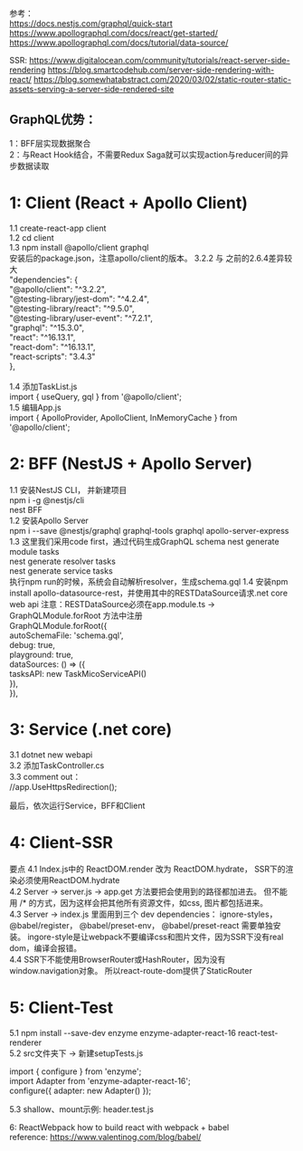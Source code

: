 参考：   
https://docs.nestjs.com/graphql/quick-start   
https://www.apollographql.com/docs/react/get-started/   
https://www.apollographql.com/docs/tutorial/data-source/    

SSR:
https://www.digitalocean.com/community/tutorials/react-server-side-rendering
https://blog.smartcodehub.com/server-side-rendering-with-react/
https://blog.somewhatabstract.com/2020/03/02/static-router-static-assets-serving-a-server-side-rendered-site

GraphQL优势：
----
1：BFF层实现数据聚合    
2：与React Hook结合，不需要Redux Saga就可以实现action与reducer间的异步数据读取    

1: Client (React + Apollo Client)
====
1.1 create-react-app client <br/>
1.2 cd client <br/>
1.3 npm install @apollo/client graphql <br/>
安装后的package.json，注意apollo/client的版本。 3.2.2 与 之前的2.6.4差异较大 <br/>
  "dependencies": {   
    "@apollo/client": "^3.2.2",   
    "@testing-library/jest-dom": "^4.2.4",    
    "@testing-library/react": "^9.5.0",   
    "@testing-library/user-event": "^7.2.1",    
    "graphql": "^15.3.0",   
    "react": "^16.13.1",    
    "react-dom": "^16.13.1",    
    "react-scripts": "3.4.3"    
  },    
 <br/>
 1.4 添加TaskList.js    
 import { useQuery, gql } from '@apollo/client';    
 1.5 编辑App.js   
 import { ApolloProvider, ApolloClient, InMemoryCache } from '@apollo/client';    
 
 2: BFF (NestJS + Apollo Server)
 ====
 1.1 安装NestJS CLI， 并新建项目    
 npm i -g @nestjs/cli   
 nest BFF   
 1.2 安装Apollo Server    
 npm i --save @nestjs/graphql graphql-tools graphql apollo-server-express   
 1.3 这里我们采用code first，通过代码生成GraphQL schema
 nest generate module tasks   
 nest generate resolver tasks   
 nest generate service tasks    
 执行npm run的时候，系统会自动解析resolver，生成schema.gql
 1.4 安装npm install apollo-datasource-rest，并使用其中的RESTDataSource请求.net core web api
 注意：RESTDataSource必须在app.module.ts -> GraphQLModule.forRoot 方法中注册   
 GraphQLModule.forRoot({    
      autoSchemaFile: 'schema.gql',   
      debug: true,    
      playground: true,   
      dataSources: () => ({   
        tasksAPI: new TaskMicoServiceAPI()    
      }),   
    }),   
    
   3: Service (.net core)
   ====
   3.1 dotnet new webapi    
   3.2 添加TaskController.cs    
   3.3 comment out：   
   //app.UseHttpsRedirection();   
   
   最后，依次运行Service，BFF和Client    
  
  

 4: Client-SSR
 ===
 要点
 4.1 Index.js中的 ReactDOM.render 改为 ReactDOM.hydrate， SSR下的渲染必须使用ReactDOM.hydrate    
 4.2 Server -> server.js -> app.get 方法要把会使用到的路径都加进去。  但不能用 /* 的方式，因为这样会把其他所有资源文件，如css, 图片都包括进来。   
 4.3  Server -> index.js 里面用到三个 dev dependencies： ignore-styles， @babel/register， @babel/preset-env， @babel/preset-react 需要单独安装。 
      ingore-style是让webpack不要编译css和图片文件，因为SSR下没有real dom，编译会报错。   
 4.4  SSR下不能使用BrowserRouter或HashRouter，因为没有window.navigation对象。 所以react-route-dom提供了StaticRouter		
 
 5: Client-Test
 ===
 5.1 npm install --save-dev enzyme enzyme-adapter-react-16 react-test-renderer		
 5.2 src文件夹下 -> 新建setupTests.js		

import { configure } from 'enzyme';		
import Adapter from 'enzyme-adapter-react-16';		
configure({ adapter: new Adapter() });		

5.3 shallow、mount示例: header.test.js				

 
 6: ReactWebpack
 how to build react with webpack + babel		
 reference: https://www.valentinog.com/blog/babel/
 
 
 
 
 
 
